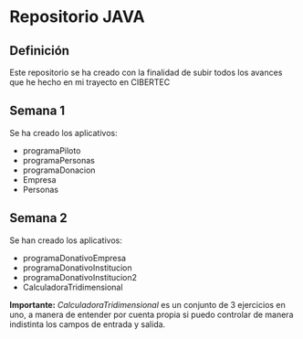 # Repositorio JAVA

## Definición
Este repositorio se ha creado con la finalidad de subir todos los avances que he hecho en mi trayecto en CIBERTEC

## Semana 1
Se ha creado los aplicativos:

* programaPiloto
* programaPersonas
* programaDonacion
* Empresa
* Personas

## Semana 2
Se han creado los aplicativos:

* programaDonativoEmpresa
* programaDonativoInstitucion
* programaDonativoInstitucion2
* CalculadoraTridimensional

**Importante:** *CalculadoraTridimensional* es un conjunto de 3 ejercicios en uno, a manera de entender por cuenta propia si puedo controlar de manera indistinta los campos de entrada y salida.

